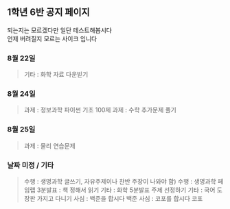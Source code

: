 ## 1학년 6반 공지 페이지

되는지는 모르겠다만 일단 테스트해봅시다 \
언제 버려질지 모르는 사이크 입니다 

### 8월 22일
> 기타 : 화학 자료 다운빋기

### 8월 24일
> 과제 : 정보과학 파이썬 기초 100제
> 과제 : 수학 추가문제 풀기

### 8월 25일
> 과제 : 물리 연습문제

### 날짜 미정 / 기타
> 수행 : 생명과학 글쓰기, 자유주제이나 찬반 주장이 나와야 함)
> 수행 : 생명과학 페임랩 3분발표 : 책 정해서 읽기
> 기타 : 화학 5분발표 주제 선정하기
> 기타 : 국어 도장판 가지고 다니기
> 사심 : 백준을 합시다 백준
> 사심 : 코포를 합시다 코포
